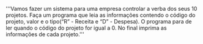 '''Vamos fazer um sistema para uma empresa controlar a verba dos seus 10 projetos.
Faça um programa que leia as informações contendo o código do projeto, valor e o tipo(“R” - Receita e “D” - Despesa).
O programa para de ler quando o código do projeto for igual a 0.
No final imprima as informações de cada projeto.'''


